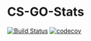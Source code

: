 # CS-GO-Stats
[![Build Status](https://travis-ci.org/alenl2/CS-GO-Stats.svg?branch=develop)](https://travis-ci.org/alenl2/CS-GO-Stats)
[![codecov](https://codecov.io/gh/alenl2/CS-GO-Stats/branch/develop/graph/badge.svg)](https://codecov.io/gh/alenl2/CS-GO-Stats)
